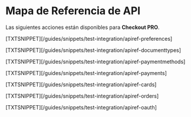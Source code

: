# Mapa de Referencia de API

Las siguientes acciones están disponibles para **Checkout PRO**.

[TXTSNIPPET][/guides/snippets/test-integration/apiref-preferences]

[TXTSNIPPET][/guides/snippets/test-integration/apiref-documenttypes]

[TXTSNIPPET][/guides/snippets/test-integration/apiref-paymentmethods]

[TXTSNIPPET][/guides/snippets/test-integration/apiref-payments]

[TXTSNIPPET][/guides/snippets/test-integration/apiref-cards]

[TXTSNIPPET][/guides/snippets/test-integration/apiref-orders]

[TXTSNIPPET][/guides/snippets/test-integration/apiref-oauth]